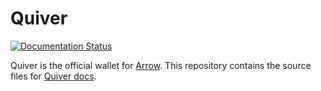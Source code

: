 # Quiver
[![Documentation Status](https://readthedocs.org/projects/quiver/badge/?version=latest)](https://quiver.readthedocs.io/en/latest/?badge=latest)

Quiver is the official wallet for [Arrow](https://www.arrowchain.io/). This repository contains the source files for [Quiver docs](http://quiverdocs.arrowchain.io/en/latest/).